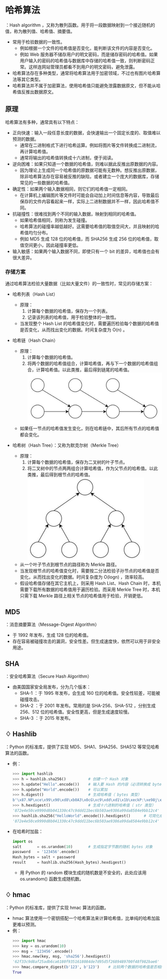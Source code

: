 # 哈希算法

：Hash algorithm ，又称为散列函数。用于将一段数据映射到一个接近随机的值，称为散列值、哈希值、摘要值。
- 常用于检验数据的一致性。
  - 例如根据一个文件的哈希值是否变化，能判断该文件的内容是否变化。
  - 例如 Web 服务器不储存用户的明文密码，而是储存密码的哈希值。如果用户输入的密码的哈希值与数据库中存储的哈希值一致，则判断密码正常。这样连网站管理员都看不到用户的明文密码，避免泄露。
- 哈希算法存在多种类型，通常将哈希算法用于加密领域，不过也有图片哈希算法等其它类型。
- 哈希算法并不属于加密算法，使用哈希值只能避免泄露数据原文，但不能从哈希值反推出数据原文。

## 原理

哈希算法有多种，通常具有以下特点：
- 正向快速：输入一段任意长度的数据，会快速输出一个固定长度的、取值难以预测的数据。
  - 通常在二进制格式下进行哈希运算。例如将图片等文件转换成二进制流，再计算哈希值。
  - 通常将输出的哈希值转换成十六进制，便于阅读。
- 逆向困难：如果只知道一个数据的哈希值，则难以据此反推出原数据的内容。
  - 因为理论上生成同一个哈希值的原数据可能有无数种。想反推出原数据，除非哈希算法存在容易被反推的缺陷，或者建立一个庞大的数据库，存储常见的一些数据的哈希值。
- 确定性：如果两个输入数据相同，则它们的哈希值一定相同。
  - 在计算机上编辑图片等文件时可能会自动加上时间信息等内容，导致最后保存的文件内容看起来一样，实际上二进制数据并不一样，因此哈希值不同。
- 抗碰撞性：很难找到两个不同的输入数据，映射到相同的哈希值。
  - 如果哈希值相同，则称为发生碰撞。
  - 哈希算法的碰撞率越低越好。这需要哈希值的取值空间大，并且映射的哈希值均匀分布。
  - 例如 MD5 生成 128 位的哈希值，而 SHA256 生成 256 位的哈希值，取值空间更小，因此碰撞率更低。
- 输入敏感：如果两个输入数据不同，即使只有一个 bit 的差异，哈希值也会有很大差异。

### 存储方案

通过哈希算法检验大量数据（比如大量文件）的一致性时，常见的存储方案：
- 哈希列表（Hash List）
  - 原理：
    1. 计算每个数据的哈希值，保存为一个列表。
    2. 记录该列表的哈希值，用于检验整体的一致性。
  - 当发现整个 Hash List 的哈希值变化时，需要遍历检验每个数据的哈希值是否变化，从而找出变化的数据。时间复杂度为 O(n) 。

- 哈希链（Hash Chain）
  - 原理：
    1. 计算每个数据的哈希值。
    2. 将两个数据的哈希值组合，计算哈希值，再与下一个数据的哈希值组合，计算哈希值。以此类推，最后得到链尾的哈希值。
    ![](./hash_chain.jpg)
  - 如果任一节点的哈希值发生变化，则在哈希链中，其后所有节点的哈希值都会变化。

- 哈希树（Hash Tree）：又称为默克尔树（Merkle Tree）
  - 原理：
    1. 计算每个数据的哈希值，保存为二叉树的叶子节点。
    2. 将二叉树中的节点两两组合计算哈希值，作为父节点的哈希值。以此类推，最后得到根节点的哈希值。
    ![](./hash_tree.jpg)
  - 从一个叶子节点到根节点的路径称为 Merkle 路径。
  - 当发现根节点的哈希值变化时，需要按二分法检验子孙节点的哈希值是否变化，从而找出变化的数据。时间复杂度为 O(logn) ，效率较高。
  - 假设哈希值存储在其它主机上，则采用 Hash List、Hash Chain 时，本机需要下载所有数据的哈希值用于遍历检验。而采用 Merkle Tree 时，本机只需下载 Merkle 路径上相关节点的哈希值用于检验，开销更低。

## MD5

：消息摘要算法（Message-Digest Algorithm）
- 于 1992 年发布，生成 128 位的哈希值。
- 存在容易被碰撞攻击的漏洞，安全性差。但生成速度快，依然可以用于非安全用途。

## SHA

：安全哈希算法（Secure Hash Algorithm）
- 由美国国家安全局发布，分为几个版本：
  - SHA-1 ：于 1995 年发布，会生成 160 位的哈希值。安全性较差，可能被碰撞攻击。
  - SHA-2 ：于 2001 年发布。常用的是 SHA-256、SHA-512 ，分别生成 256、512 位的哈希值。安全性更高，但是生成速度较慢。
  - SHA-3 ：于 2015 年发布。

## ♢ Hashlib

：Python 的标准库，提供了实现 MD5、SHA1、SHA256、SHA512 等常见哈希算法的函数。
- 例：
  ```py
  >>> import hashlib
  >>> h = hashlib.sha256()          # 创建一个 Hash 对象
  >>> h.update("Hello".encode())    # 输入要 Hash 的内容（必须转换成 bytes 类型）
  >>> h.update("World".encode())    # 可以累加
  >>> h.digest()                    # 生成哈希值（ bytes 类型）
  b'\x87.NP\xce\x99\x90\xd8\xb0A3\x0cG\xc9\xdd\xd1\x1b\xeckP:\xe98j\x99\xda\x85\x84\xe9\xbb\x12\xc4'
  >>> h.hexdigest()                 # 生成十六进制的哈希值（ str 类型）
  '872e4e50ce9990d8b041330c47c9ddd11bec6b503ae9386a99da8584e9bb12c4'
  >>> hashlib.sha256("HelloWorld".encode()).hexdigest()      # 可简化成一步
  '872e4e50ce9990d8b041330c47c9ddd11bec6b503ae9386a99da8584e9bb12c4'
  ```
- 在哈希时加盐：
  ```py
  import os
  salt       = os.urandom(10)       # 生成指定字节数的随机 bytes 对象
  password   = '123456'.encode()
  Hash_bytes = salt + password
  result     = hashlib.sha256(Hash_bytes).hexdigest()
  ```
  - 用 Python 的 random 模块生成的随机数是不安全的，此处应该用 os.urandom() 函数生成随机数。
 
## ♢ hmac

：Python 的标准库，提供了实现 hmac 算法的函数。
- hmac 算法使用一个密钥搭配一个哈希算法来计算哈希值，比单纯的哈希加盐更难以预测。
- 例：
    ```py
    >>> import hmac
    >>> key = os.urandom(10)
    >>> msg = '123456'.encode()
    >>> hmac.new(key, msg, 'sha256').hexdigest()
    '62f33c9d8af25adb6ca6180f9351618084de7d95d5f2689489700f48f982bae6'
    >>> hmac.compare_digest(b'123', b'123')    # 比较两个数据的哈希值是否相同
    True
    ```
